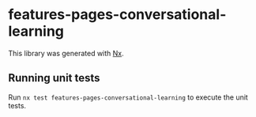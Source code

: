 # features-pages-conversational-learning

This library was generated with [Nx](https://nx.dev).

## Running unit tests

Run `nx test features-pages-conversational-learning` to execute the unit tests.
